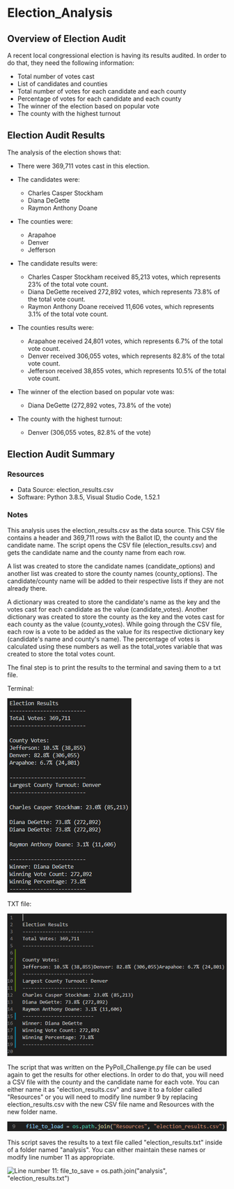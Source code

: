 # Election_Analysis

## Overview of Election Audit
A recent local congressional election is having its results audited. In order to do that, they need the following information:

- Total number of votes cast
- List of candidates and counties
- Total number of votes for each candidate and each county
- Percentage of votes for each candidate and each county
- The winner of the election based on popular vote
- The county with the highest turnout

## Election Audit Results
The analysis of the election shows that:
- There were 369,711 votes cast in this election.

- The candidates were:
    - Charles Casper Stockham
    - Diana DeGette
    - Raymon Anthony Doane
    
- The counties were:
    - Arapahoe
    - Denver
    - Jefferson
    
- The candidate results were:   
    - Charles Casper Stockham received 85,213 votes, which represents 23% of the total vote count.
    - Diana DeGette received 272,892 votes, which represents 73.8% of the total vote count.
    - Raymon Anthony Doane received 11,606 votes, which represents 3.1% of the total vote count.
    
- The counties results were: 
    - Arapahoe received 24,801 votes, which represents 6.7% of the total vote count.
    - Denver received 306,055 votes, which represents 82.8% of the total vote count.
    - Jefferson received 38,855 votes, which represents 10.5% of the total vote count.
    
- The winner of the election based on popular vote was:
    - Diana DeGette (272,892 votes, 73.8% of the vote)
    
- The county with the highest turnout:
    - Denver (306,055 votes, 82.8% of the vote)

## Election Audit Summary

### Resources
- Data Source: election_results.csv
- Software: Python 3.8.5, Visual Studio Code, 1.52.1
  
### Notes
This analysis uses the election_results.csv as the data source. This CSV file contains a header and 369,711 rows with the Ballot ID, the county and the candidate name. The script opens the CSV file (election_results.csv) and gets the candidate name and the county name from each row. 

A list was created to store the candidate names (candidate_options) and another list was created to store the county names (county_options). The candidate/county name will be added to their respective lists if they are not already there. 

A dictionary was created to store the candidate's name as the key and the votes cast for each candidate as the value (candidate_votes). Another dictionary was created to store the county as the key and the votes cast for each county as the value (county_votes). While going through the CSV file, each row is a vote to be added as the value for its respective dictionary key (candidate's name and county's name). The percentage of votes is calculated using these numbers as well as the total_votes variable that was created to store the total votes count.

The final step is to print the results to the terminal and saving them to a txt file. 

Terminal:

![Results printed to the terminal](./analysis/terminal.PNG)

TXT file:

![Results printed to analysis/election_results.txt](./analysis/txt.PNG)

The script that was written on the PyPoll_Challenge.py file can be used again to get the results for other elections. In order to do that, you will need a CSV file with the county and the candidate name for each vote. You can either name it as "election_results.csv" and save it to a folder called "Resources" or you will need to modify line number 9 by replacing election_results.csv with the new CSV file name and Resources with the new folder name.

![Line number 9: file_to_load = os.path.join("Resources", "election_results.csv")](./analysis/line9.PNG)

This script saves the results to a text file called "election_results.txt" inside of a folder named "analysis". You can either maintain these names or modify line number 11 as appropriate.

![Line number 11: file_to_save = os.path.join("analysis", "election_results.txt")](./analysis/line10.PNG)

